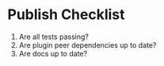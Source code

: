 # Publish Checklist
1.  Are all tests passing?
2.  Are plugin peer dependencies up to date?
3.  Are docs up to date?
